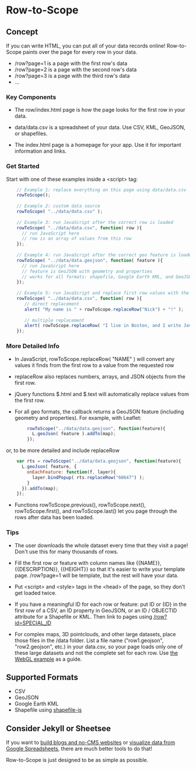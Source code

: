 # Row-to-Scope

## Concept

If you can write HTML, you can put all of your data records online! Row-to-Scope paints
over the page for every row in your data.

* /row?page=1 is a page with the first row's data
* /row?page=2 is a page with the second row's data
* /row?page=3 is a page with the third row's data
* ...

### Key Components

* The row/index.html page is how the page looks for the first row in your data.

* data/data.csv is a spreadsheet of your data. Use CSV, KML, GeoJSON, or shapefiles.

* The index.html page is a homepage for your app. Use it for important information and links.

### Get Started

Start with one of these examples inside a &lt;script&gt; tag:

```javascript
    // Example 1: replace everything on this page using data/data.csv
    rowToScope();
    
    // Example 2: custom data source
    rowToScope( "../data/data.csv" );
    
    // Example 3: run JavaScript after the correct row is loaded
    rowToScope( "../data/data.csv", function( row ){
      // run JavaScript here
      // row is an array of values from this row
    });
    
    // Example 4: run JavaScript after the correct geo feature is loaded
    rowToScope( "../data/data.geojson", function( feature ){
      // run JavaScript here
      // feature is GeoJSON with geometry and properties
      // works for all formats: shapefile, Google Earth KML, and GeoJSON
    });
    
    // Example 5: run JavaScript and replace first row values with the current row
    rowToScope( "../data/data.csv", function( row ){
       // direct replacement
       alert( "My name is " + rowToScope.replaceRow("Nick") + "!" );
       
       // multiple replacement
       alert( rowToScope.replaceRow( "I live in Boston, and I write JavaScript" ) );
    });
```

### More Detailed Info

* In JavaScript, rowToScope.replaceRow( "NAME" ) will convert any values it finds from the first row to a value from the requested row

* replaceRow also replaces numbers, arrays, and JSON objects from the first row.

* jQuery functions $.html and $.text will automatically replace values from the first row.

* For all geo formats, the callback returns a GeoJSON feature (including geometry and properties). For example, with Leaflet:

```javascript
        rowToScope("../data/data.geojson", function(feature){
          L.geoJson( feature ).addTo(map);
        });
```

or, to be more detailed and include replaceRow

```javascript
    var rts = rowToScope("../data/data.geojson", function(feature){
      L.geoJson( feature, {
        onEachFeature: function(f, layer){
          layer.bindPopup( rts.replaceRow("60647") );
        }
      }).addTo(map);
    });
```

* Functions rowToScope.previous(), rowToScope.next(), rowToScope.first(), and rowToScope.last() let you page through the rows after data has been loaded.

### Tips

* The user downloads the whole dataset every time that they visit a page! Don't use this for many thousands of rows.

* Fill the first row or feature with column names like {{NAME}}, {{DESCRIPTION}}, {{HEIGHT}} so that it's easier to write your template page. /row?page=1 will be template, but the rest will have your data.

* Put &lt;script&gt; and &lt;style&gt; tags in the &lt;head&gt; of the page, so they don't get loaded twice.

* If you have a meaningful ID for each row or feature: put ID or {ID} in the first row of a CSV, an ID property in GeoJSON, or an ID / OBJECTID attribute for a Shapefile or KML. Then link to pages using <a href="http://mapmeld.github.io/row-to-scope/demos/shp/row/?id=11828">/row?id=SPECIAL_ID</a>

* For complex maps, 3D pointclouds, and other large datasets, place those files in the /data folder. List a file name ("row1.geojson", "row2.geojson", etc.) in your data.csv, so your page loads only one of these large datasets and not the complete set for each row. Use <a href="https://github.com/mapmeld/row-to-scope/tree/gh-pages/demos/webgl/data">the WebGL example</a> as a guide.

## Supported Formats

* CSV
* GeoJSON
* Google Earth KML
* Shapefile using <a href="https://github.com/calvinmetcalf/shapefile-js">shapefile-js</a>

## Consider Jekyll or Sheetsee

If you want to
<a href="http://jekyllrb.com/">build blogs and no-CMS websites</a> or
<a href="http://jlord.github.io/sheetsee.js/">visualize data from Google Spreadsheets</a>,
there are much better tools to do that!

Row-to-Scope is just designed to be as simple as possible.


